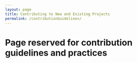 ```yaml
---
layout: page
title: Contributing to New and Existing Projects
permalink: /contributionGuidelines/
---
```


# Page reserved for contribution guidelines and practices



